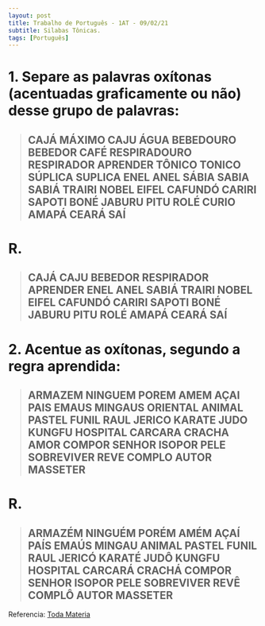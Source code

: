```yaml
---
layout: post
title: Trabalho de Português - 1AT - 09/02/21
subtitle: Silabas Tônicas.
tags: [Português]
---
```


# 1. Separe as palavras oxítonas (acentuadas graficamente ou não) desse grupo de palavras:

> ## CAJÁ MÁXIMO CAJU ÁGUA BEBEDOURO BEBEDOR CAFÉ RESPIRADOURO RESPIRADOR    APRENDER TÔNICO TONICO SÚPLICA SUPLICA ENEL ANEL SÁBIA SABIA SABIÁ TRAIRI NOBEL EIFEL CAFUNDÓ CARIRI SAPOTI BONÉ JABURU PITU ROLÉ CURIO AMAPÁ CEARÁ SAÍ

# R.

> ## CAJÁ CAJU BEBEDOR RESPIRADOR APRENDER ENEL ANEL SABIÁ TRAIRI NOBEL EIFEL CAFUNDÓ CARIRI SAPOTI BONÉ JABURU PITU ROLÉ AMAPÁ CEARÁ SAÍ

# 2. Acentue as oxítonas, segundo a regra aprendida:

> ## ARMAZEM NINGUEM POREM AMEM AÇAI PAIS EMAUS MINGAUS ORIENTAL ANIMAL PASTEL FUNIL RAUL JERICO KARATE JUDO KUNGFU HOSPITAL CARCARA CRACHA AMOR COMPOR SENHOR ISOPOR PELE SOBREVIVER REVE COMPLO AUTOR MASSETER

# R.

> ## ARMAZÉM NINGUÉM PORÉM AMÉM AÇAÍ PAÍS EMAÚS MINGAU ANIMAL PASTEL FUNIL RAUL JERICÓ KARATÉ JUDÔ KUNGFU HOSPITAL CARCARÁ CRACHÁ COMPOR SENHOR ISOPOR PELE SOBREVIVER REVÊ COMPLÔ AUTOR MASSETER


Referencia: [Toda Materia](https://www.todamateria.com.br/silaba-tonica-e-atona/)